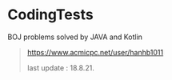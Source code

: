 # CodingTests

BOJ problems solved by JAVA and Kotlin


> https://www.acmicpc.net/user/hanhb1011
>
> last update : 18.8.21.
